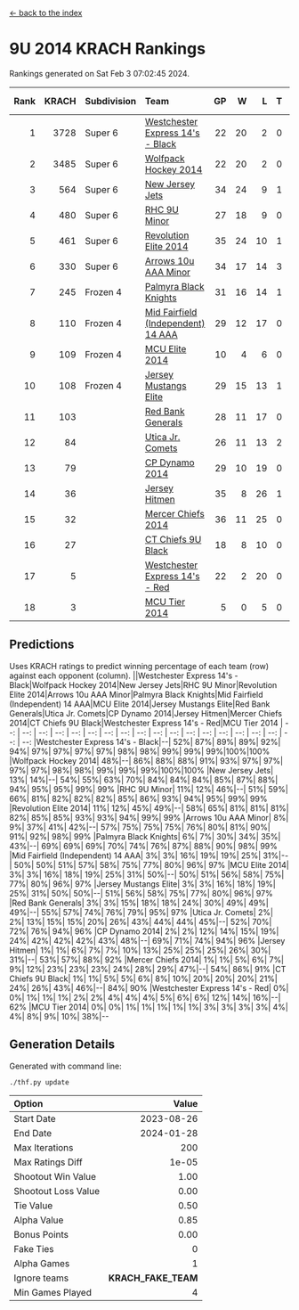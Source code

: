 [<- back to the index](readme.md)
# 9U 2014 KRACH Rankings
Rankings generated on Sat Feb  3 07:02:45 2024.

Rank|KRACH|Subdivision|Team|GP|W|L|T|OTW|OTL|SoS|Exp Wins|Win Diff
---:|---:|:---|:---|---:|---:|---:|---:|---:|---:|---:|---:|---:
1|3728|Super 6|[Westchester Express 14's - Black](https://gamesheetstats.com/seasons/3664/teams/140873/schedule)|22|20|2|0|2|0|515|20.8|-0.0
2|3485|Super 6|[Wolfpack Hockey 2014](https://gamesheetstats.com/seasons/3664/teams/140871/schedule)|22|20|2|0|0|1|510|20.8|-0.0
3|564|Super 6|[New Jersey Jets](https://gamesheetstats.com/seasons/3664/teams/140881/schedule)|34|24|9|1|3|0|565|25.4|0.0
4|480|Super 6|[RHC 9U Minor](https://gamesheetstats.com/seasons/3664/teams/140876/schedule)|27|18|9|0|1|0|695|18.9|0.0
5|461|Super 6|[Revolution Elite 2014](https://gamesheetstats.com/seasons/3664/teams/140880/schedule)|35|24|10|1|2|1|307|25.4|0.0
6|330|Super 6|[Arrows 10u AAA Minor](https://gamesheetstats.com/seasons/3664/teams/140872/schedule)|34|17|14|3|0|2|728|19.4|0.0
7|245|Frozen 4|[Palmyra Black Knights](https://gamesheetstats.com/seasons/3664/teams/140875/schedule)|31|16|14|1|1|1|645|17.4|0.0
8|110|Frozen 4|[Mid Fairfield (Independent) 14 AAA](https://gamesheetstats.com/seasons/3664/teams/140878/schedule)|29|12|17|0|1|0|671|12.9|0.0
9|109|Frozen 4|[MCU Elite 2014](https://gamesheetstats.com/seasons/3664/teams/140874/schedule)|10|4|6|0|0|1|1392|4.9|0.0
10|108|Frozen 4|[Jersey Mustangs Elite](https://gamesheetstats.com/seasons/3664/teams/140888/schedule)|29|15|13|1|1|3|179|16.4|0.0
11|103||[Red Bank Generals](https://gamesheetstats.com/seasons/3664/teams/140883/schedule)|28|11|17|0|1|1|557|11.9|0.0
12|84||[Utica Jr. Comets](https://gamesheetstats.com/seasons/3664/teams/140884/schedule)|26|11|13|2|0|1|406|12.9|0.0
13|79||[CP Dynamo 2014](https://gamesheetstats.com/seasons/3664/teams/140877/schedule)|29|10|19|0|0|1|659|10.9|0.0
14|36||[Jersey Hitmen](https://gamesheetstats.com/seasons/3664/teams/140879/schedule)|35|8|26|1|1|1|658|9.4|0.0
15|32||[Mercer Chiefs 2014](https://gamesheetstats.com/seasons/3664/teams/140885/schedule)|36|11|25|0|1|2|177|11.9|0.0
16|27||[CT Chiefs 9U Black](https://gamesheetstats.com/seasons/3664/teams/140886/schedule)|18|8|10|0|1|0|126|8.9|0.0
17|5||[Westchester Express 14's - Red](https://gamesheetstats.com/seasons/3664/teams/140887/schedule)|22|2|20|0|0|0|100|2.9|0.0
18|3||[MCU Tier 2014](https://gamesheetstats.com/seasons/3664/teams/140882/schedule)|5|0|5|0|0|0|200|0.9|0.0

## Predictions
Uses KRACH ratings to predict winning percentage of each team (row) against each opponent (column).
||Westchester Express 14's - Black|Wolfpack Hockey 2014|New Jersey Jets|RHC 9U Minor|Revolution Elite 2014|Arrows 10u AAA Minor|Palmyra Black Knights|Mid Fairfield (Independent) 14 AAA|MCU Elite 2014|Jersey Mustangs Elite|Red Bank Generals|Utica Jr. Comets|CP Dynamo 2014|Jersey Hitmen|Mercer Chiefs 2014|CT Chiefs 9U Black|Westchester Express 14's - Red|MCU Tier 2014
| --: | --: | --: | --: | --: | --: | --: | --: | --: | --: | --: | --: | --: | --: | --: | --: | --: | --: | --: 
|Westchester Express 14's - Black|--| 52%| 87%| 89%| 89%| 92%| 94%| 97%| 97%| 97%| 97%| 98%| 98%| 99%| 99%| 99%|100%|100%
|Wolfpack Hockey 2014| 48%|--| 86%| 88%| 88%| 91%| 93%| 97%| 97%| 97%| 97%| 98%| 98%| 99%| 99%| 99%|100%|100%
|New Jersey Jets| 13%| 14%|--| 54%| 55%| 63%| 70%| 84%| 84%| 84%| 85%| 87%| 88%| 94%| 95%| 95%| 99%| 99%
|RHC 9U Minor| 11%| 12%| 46%|--| 51%| 59%| 66%| 81%| 82%| 82%| 82%| 85%| 86%| 93%| 94%| 95%| 99%| 99%
|Revolution Elite 2014| 11%| 12%| 45%| 49%|--| 58%| 65%| 81%| 81%| 81%| 82%| 85%| 85%| 93%| 93%| 94%| 99%| 99%
|Arrows 10u AAA Minor|  8%|  9%| 37%| 41%| 42%|--| 57%| 75%| 75%| 75%| 76%| 80%| 81%| 90%| 91%| 92%| 98%| 99%
|Palmyra Black Knights|  6%|  7%| 30%| 34%| 35%| 43%|--| 69%| 69%| 69%| 70%| 74%| 76%| 87%| 88%| 90%| 98%| 99%
|Mid Fairfield (Independent) 14 AAA|  3%|  3%| 16%| 19%| 19%| 25%| 31%|--| 50%| 50%| 51%| 57%| 58%| 75%| 77%| 80%| 96%| 97%
|MCU Elite 2014|  3%|  3%| 16%| 18%| 19%| 25%| 31%| 50%|--| 50%| 51%| 56%| 58%| 75%| 77%| 80%| 96%| 97%
|Jersey Mustangs Elite|  3%|  3%| 16%| 18%| 19%| 25%| 31%| 50%| 50%|--| 51%| 56%| 58%| 75%| 77%| 80%| 96%| 97%
|Red Bank Generals|  3%|  3%| 15%| 18%| 18%| 24%| 30%| 49%| 49%| 49%|--| 55%| 57%| 74%| 76%| 79%| 95%| 97%
|Utica Jr. Comets|  2%|  2%| 13%| 15%| 15%| 20%| 26%| 43%| 44%| 44%| 45%|--| 52%| 70%| 72%| 76%| 94%| 96%
|CP Dynamo 2014|  2%|  2%| 12%| 14%| 15%| 19%| 24%| 42%| 42%| 42%| 43%| 48%|--| 69%| 71%| 74%| 94%| 96%
|Jersey Hitmen|  1%|  1%|  6%|  7%|  7%| 10%| 13%| 25%| 25%| 25%| 26%| 30%| 31%|--| 53%| 57%| 88%| 92%
|Mercer Chiefs 2014|  1%|  1%|  5%|  6%|  7%|  9%| 12%| 23%| 23%| 23%| 24%| 28%| 29%| 47%|--| 54%| 86%| 91%
|CT Chiefs 9U Black|  1%|  1%|  5%|  5%|  6%|  8%| 10%| 20%| 20%| 20%| 21%| 24%| 26%| 43%| 46%|--| 84%| 90%
|Westchester Express 14's - Red|  0%|  0%|  1%|  1%|  1%|  2%|  2%|  4%|  4%|  4%|  5%|  6%|  6%| 12%| 14%| 16%|--| 62%
|MCU Tier 2014|  0%|  0%|  1%|  1%|  1%|  1%|  1%|  3%|  3%|  3%|  3%|  4%|  4%|  8%|  9%| 10%| 38%|--

## Generation Details

Generated with command line:
```
./thf.py update
```

| Option | Value |
| :----- | ----: |
| Start Date | 2023-08-26 |
| End Date | 2024-01-28 |
| Max Iterations | 200 |
| Max Ratings Diff | 1e-05 |
| Shootout Win Value | 1.00 |
| Shootout Loss Value | 0.00 |
| Tie Value | 0.50 |
| Alpha Value | 0.85 |
| Bonus Points | 0.00 |
| Fake Ties | 0 |
| Alpha Games | 1 |
| Ignore teams | __KRACH_FAKE_TEAM__ |
| Min Games Played | 4 |


